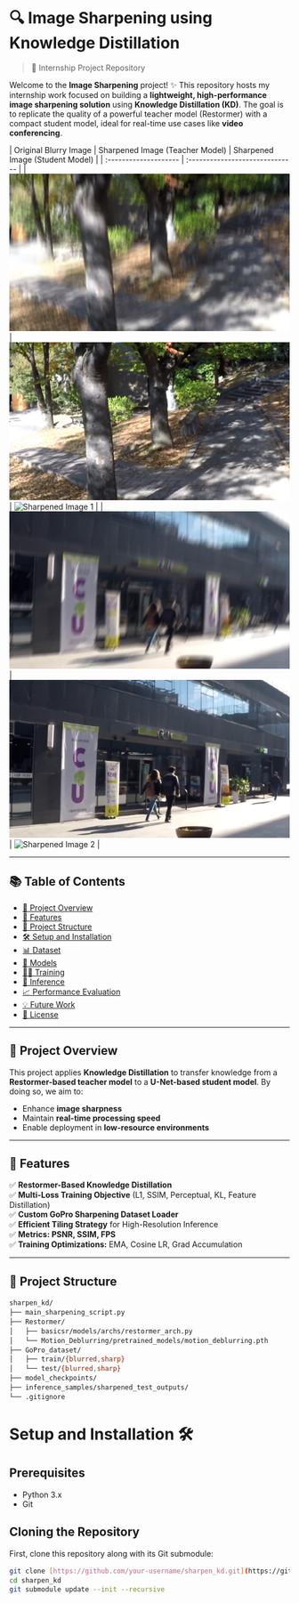 # 🔍 Image Sharpening using Knowledge Distillation

> 🚀 Internship Project Repository  


Welcome to the **Image Sharpening** project! ✨ This repository hosts my internship work focused on building a **lightweight, high-performance image sharpening solution** using **Knowledge Distillation (KD)**. The goal is to replicate the quality of a powerful teacher model (Restormer) with a compact student model, ideal for real-time use cases like **video conferencing**.

| Original Blurry Image | Sharpened Image (Teacher Model) | Sharpened Image (Student Model) | 
| :-------------------- | :------------------------------ |
| ![Blurry Image 1](GoPro_dataset/test/blurred/GOPR0862_11_00-000021.png) | ![Sharpened Image 1](GoPro_dataset/test/sharp/GOPR0862_11_00-000021.png) | ![Sharpened Image 1](https://drive.google.com/file/d/1fuXzL7bj4yemX4fulQJ5oiYkkschnmf7/view?usp=sharing) |
| ![Blurry Image 2](GoPro_dataset/test/blurred/GOPR0881_11_01-000204.png) | ![Sharpened Image 2](GoPro_dataset/test/sharp/GOPR0881_11_01-000204.png) | ![Sharpened Image 2](https://drive.google.com/file/d/1LDBDZrk2fYvqIYXMLWv_WgcpDt--uYY3/view?usp=sharing) |

---

## 📚 Table of Contents

- [🚀 Project Overview](#project-overview)
- [🌟 Features](#features)
- [📁 Project Structure](#project-structure)
- [🛠️ Setup and Installation](#setup-and-installation)
- [📊 Dataset](#dataset)
- [🧠 Models](#models)
- [🏋️‍♀️ Training](#training)
- [🚀 Inference](#inference)
- [📈 Performance Evaluation](#performance-evaluation)
- [💡 Future Work](#future-work)
- [📄 License](#license)

---

## 🚀 Project Overview

This project applies **Knowledge Distillation** to transfer knowledge from a **Restormer-based teacher model** to a **U-Net-based student model**. By doing so, we aim to:
- Enhance **image sharpness**
- Maintain **real-time processing speed**
- Enable deployment in **low-resource environments**

---

## 🌟 Features

✅ **Restormer-Based Knowledge Distillation**  
✅ **Multi-Loss Training Objective** (L1, SSIM, Perceptual, KL, Feature Distillation)  
✅ **Custom GoPro Sharpening Dataset Loader**  
✅ **Efficient Tiling Strategy** for High-Resolution Inference  
✅ **Metrics: PSNR, SSIM, FPS**  
✅ **Training Optimizations:** EMA, Cosine LR, Grad Accumulation

---

## 📁 Project Structure

```bash
sharpen_kd/
├── main_sharpening_script.py
├── Restormer/
│   ├── basicsr/models/archs/restormer_arch.py
│   └── Motion_Deblurring/pretrained_models/motion_deblurring.pth
├── GoPro_dataset/
│   ├── train/{blurred,sharp}
│   └── test/{blurred,sharp}
├── model_checkpoints/
├── inference_samples/sharpened_test_outputs/
└── .gitignore
```
# Setup and Installation 🛠️

## Prerequisites

* Python 3.x
* Git

## Cloning the Repository

First, clone this repository along with its Git submodule:

```bash
git clone [https://github.com/your-username/sharpen_kd.git](https://github.com/your-username/sharpen_kd.git)
cd sharpen_kd
git submodule update --init --recursive
```
